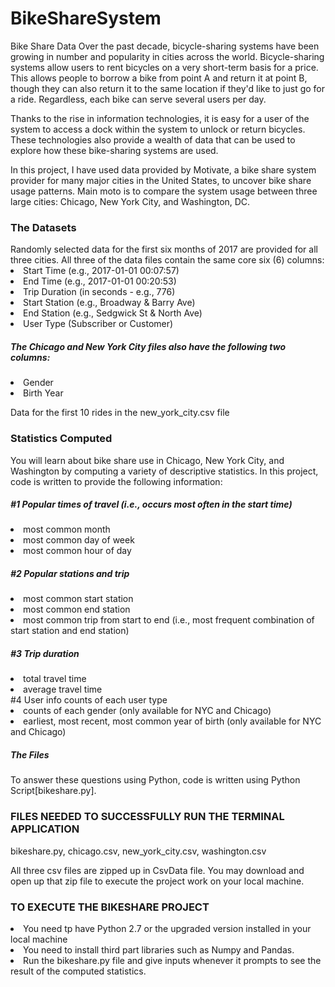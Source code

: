 # BikeShareSystem
Bike Share Data
Over the past decade, bicycle-sharing systems have been growing in number and popularity in cities across the world. Bicycle-sharing systems allow users to rent bicycles on a very short-term basis for a price. This allows people to borrow a bike from point A and return it at point B, though they can also return it to the same location if they'd like to just go for a ride. Regardless, each bike can serve several users per day.

Thanks to the rise in information technologies, it is easy for a user of the system to access a dock within the system to unlock or return bicycles. These technologies also provide a wealth of data that can be used to explore how these bike-sharing systems are used.

In this project, I have used data provided by Motivate, a bike share system provider for many major cities in the United States, to uncover bike share usage patterns. Main moto is to compare the system usage between three large cities: Chicago, New York City, and Washington, DC.

<h3>The Datasets</h3>
Randomly selected data for the first six months of 2017 are provided for all three cities. All three of the data files contain the same core six (6) columns:

<li>Start Time (e.g., 2017-01-01 00:07:57)</li>
<li>End Time (e.g., 2017-01-01 00:20:53)</li>
<li>Trip Duration (in seconds - e.g., 776)</li>
<li>Start Station (e.g., Broadway & Barry Ave)</li>
<li>End Station (e.g., Sedgwick St & North Ave)</li>
<li>User Type (Subscriber or Customer)</li>

<h5>The Chicago and New York City files also have the following two columns:</h5>

<li>Gender</li>
<li>Birth Year</li>

Data for the first 10 rides in the new_york_city.csv file

<h3>Statistics Computed</h3>
You will learn about bike share use in Chicago, New York City, and Washington by computing a variety of descriptive statistics. In this project, code is written to provide the following information:

<h5>#1 Popular times of travel (i.e., occurs most often in the start time)</h5>
<li>most common month</li>
<li>most common day of week</li>
<li>most common hour of day</li>
<h5>#2 Popular stations and trip</h5>
<li>most common start station</li>
<li>most common end station</li>
<li>most common trip from start to end (i.e., most frequent combination of start station and end station)</li>
<h5>#3 Trip duration</h5>
<li>total travel time</li>
<li>average travel time</li>
#4 User info
counts of each user type</li>
<li>counts of each gender (only available for NYC and Chicago)</li>
<li>earliest, most recent, most common year of birth (only available for NYC and Chicago)</li>

<h5>The Files</h5>
To answer these questions using Python, code is written using Python Script[bikeshare.py]. 

<h3>FILES NEEDED TO SUCCESSFULLY RUN THE TERMINAL APPLICATION</h3>

bikeshare.py,
chicago.csv,
new_york_city.csv,
washington.csv

All three csv files are zipped up in CsvData file. You may download and open up that zip file to execute the project work on your local machine.

<h3>TO EXECUTE THE BIKESHARE PROJECT</h3>
<li>You need tp have Python 2.7 or the upgraded version installed in your local machine </li>
<li>You need to install third part libraries such as Numpy and Pandas.</li>
<li>Run the bikeshare.py file and give inputs whenever it prompts to see the result of the computed statistics.</li>
